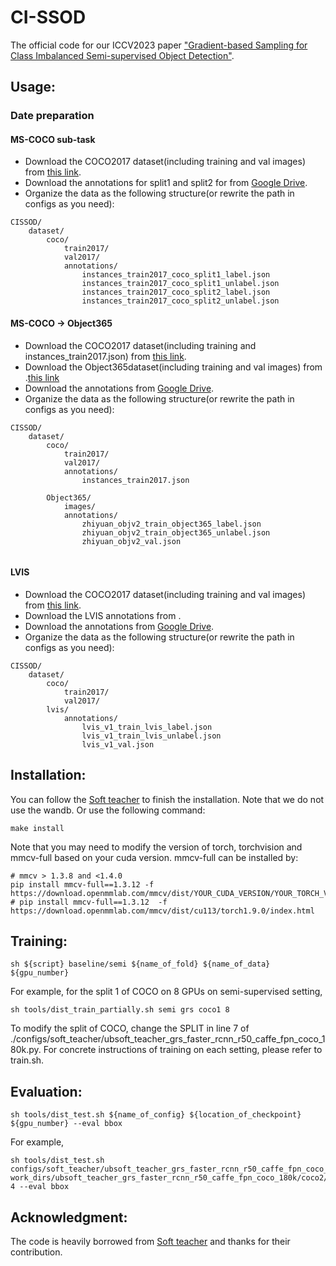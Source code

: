 # CI-SSOD

The official code for our ICCV2023 paper ["Gradient-based Sampling for Class Imbalanced Semi-supervised Object Detection"](https://openaccess.thecvf.com/content/ICCV2023/html/Li_Gradient-based_Sampling_for_Class_Imbalanced_Semi-supervised_Object_Detection_ICCV_2023_paper.html).

<!-- ## Process:
Reproducing the results. -->
<!-- 1. [✓] Submit the initial code.
2. [✓] Submit the datasets and the instructions of data preparation().
3. [✓] Submit the instructions for environment installation.
4. [] Submit the instructions for training and testing.
5. [] Reproduce the results with the current code and submit the checkpoints.
6. [] Modify the initial code for robustness. -->

## Usage:
### Date preparation

#### MS-COCO sub-task
- Download the COCO2017 dataset(including training and val images) from [this link](https://cocodataset.org/#download).
- Download the annotations for split1 and split2 for  from [Google Drive](https://drive.google.com/drive/folders/11ggu8fnimMDS8w2dcqUTLs2xtyNceuCO).
- Organize the data as the following structure(or rewrite the path in configs as you need):
```
CISSOD/
    dataset/
        coco/
            train2017/
            val2017/
            annotations/
                instances_train2017_coco_split1_label.json
                instances_train2017_coco_split1_unlabel.json
                instances_train2017_coco_split2_label.json
                instances_train2017_coco_split2_unlabel.json

```

#### MS-COCO → Object365
- Download the COCO2017 dataset(including training and instances_train2017.json) from [this link](https://cocodataset.org/#download).
- Download the Object365dataset(including training and val images) from .[this link](https://www.objects365.org/download.html)
- Download the annotations from [Google Drive](https://drive.google.com/drive/folders/11ggu8fnimMDS8w2dcqUTLs2xtyNceuCO).
- Organize the data as the following structure(or rewrite the path in configs as you need):
```
CISSOD/
    dataset/
        coco/
            train2017/
            val2017/
            annotations/
                instances_train2017.json

        Object365/
            images/
            annotations/
                zhiyuan_objv2_train_object365_label.json
                zhiyuan_objv2_train_object365_unlabel.json
                zhiyuan_objv2_val.json
           

```

#### LVIS
- Download the COCO2017 dataset(including training and val images) from [this link](https://cocodataset.org/#download).
- Download the LVIS annotations from .
- Download the annotations from [Google Drive](https://drive.google.com/drive/folders/11ggu8fnimMDS8w2dcqUTLs2xtyNceuCO).
- Organize the data as the following structure(or rewrite the path in configs as you need):
```
CISSOD/
    dataset/
        coco/
            train2017/
            val2017/
        lvis/
            annotations/
                lvis_v1_train_lvis_label.json
                lvis_v1_train_lvis_unlabel.json
                lvis_v1_val.json
```


## Installation:
You can follow the [Soft teacher](https://github.com/microsoft/SoftTeacher/) to finish the installation. Note that we do not use the wandb.
Or use the following command:
```
make install
```
Note that you may need to modify the version of torch, torchvision and mmcv-full based on your cuda version.
mmcv-full can be installed by:
```
# mmcv > 1.3.8 and <1.4.0
pip install mmcv-full==1.3.12 -f https://download.openmmlab.com/mmcv/dist/YOUR_CUDA_VERSION/YOUR_TORCH_VERSION/index.html
# pip install mmcv-full==1.3.12  -f https://download.openmmlab.com/mmcv/dist/cu113/torch1.9.0/index.html
```

## Training:
```
sh ${script} baseline/semi ${name_of_fold} ${name_of_data} ${gpu_number}
```
For example, for the split 1 of COCO on 8 GPUs on semi-supervised setting, 
```
sh tools/dist_train_partially.sh semi grs coco1 8
```
To modify the split of COCO, change the SPLIT in line 7 of ./configs/soft_teacher/ubsoft_teacher_grs_faster_rcnn_r50_caffe_fpn_coco_180k.py.
For concrete instructions of training on each setting, please refer to train.sh.

## Evaluation:
```
sh tools/dist_test.sh ${name_of_config} ${location_of_checkpoint} ${gpu_number} --eval bbox
```
For example,
```
sh tools/dist_test.sh configs/soft_teacher/ubsoft_teacher_grs_faster_rcnn_r50_caffe_fpn_coco_180k.py work_dirs/ubsoft_teacher_grs_faster_rcnn_r50_caffe_fpn_coco_180k/coco2/grs2/iter_180000.pth 4 --eval bbox
```


## Acknowledgment:
The code is heavily borrowed from [Soft teacher](https://github.com/microsoft/SoftTeacher/) and thanks for their contribution.